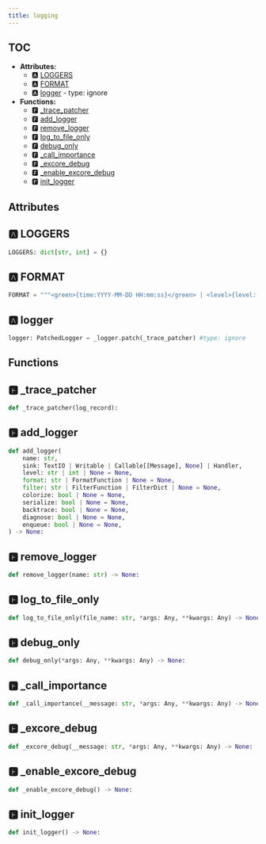 ```yaml
---
title: logging
---
```


## TOC

- **Attributes:**
  - 🅰 [LOGGERS](#🅰-loggers)
  - 🅰 [FORMAT](#🅰-format)
  - 🅰 [logger](#🅰-logger) - type: ignore
- **Functions:**
  - 🅵 [\_trace\_patcher](#🅵-_trace_patcher)
  - 🅵 [add\_logger](#🅵-add_logger)
  - 🅵 [remove\_logger](#🅵-remove_logger)
  - 🅵 [log\_to\_file\_only](#🅵-log_to_file_only)
  - 🅵 [debug\_only](#🅵-debug_only)
  - 🅵 [\_call\_importance](#🅵-_call_importance)
  - 🅵 [\_excore\_debug](#🅵-_excore_debug)
  - 🅵 [\_enable\_excore\_debug](#🅵-_enable_excore_debug)
  - 🅵 [init\_logger](#🅵-init_logger)

## Attributes

## 🅰 LOGGERS

```python
LOGGERS: dict[str, int] = {}
```

## 🅰 FORMAT

```python
FORMAT = """<green>{time:YYYY-MM-DD HH:mm:ss}</green> | <level>{level: <8}</level> | <cyan>{name}:{function}:{line}</cyan> - <level>{message}</level>"""
```

## 🅰 logger

```python
logger: PatchedLogger = _logger.patch(_trace_patcher) #type: ignore
```


## Functions

## 🅵 \_trace\_patcher

```python
def _trace_patcher(log_record):
```
## 🅵 add\_logger

```python
def add_logger(
    name: str,
    sink: TextIO | Writable | Callable[[Message], None] | Handler,
    level: str | int | None = None,
    format: str | FormatFunction | None = None,
    filter: str | FilterFunction | FilterDict | None = None,
    colorize: bool | None = None,
    serialize: bool | None = None,
    backtrace: bool | None = None,
    diagnose: bool | None = None,
    enqueue: bool | None = None,
) -> None:
```
## 🅵 remove\_logger

```python
def remove_logger(name: str) -> None:
```
## 🅵 log\_to\_file\_only

```python
def log_to_file_only(file_name: str, *args: Any, **kwargs: Any) -> None:
```
## 🅵 debug\_only

```python
def debug_only(*args: Any, **kwargs: Any) -> None:
```
## 🅵 \_call\_importance

```python
def _call_importance(__message: str, *args: Any, **kwargs: Any) -> None:
```
## 🅵 \_excore\_debug

```python
def _excore_debug(__message: str, *args: Any, **kwargs: Any) -> None:
```
## 🅵 \_enable\_excore\_debug

```python
def _enable_excore_debug() -> None:
```
## 🅵 init\_logger

```python
def init_logger() -> None:
```
